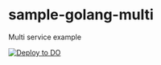 # sample-golang-multi

Multi service example

<a href="https://cloud.digitalocean.com/apps/new?repo=https://github.com/bojand/sample-golang-multi/tree/main">
 <img src="https://mp-assets1.sfo2.digitaloceanspaces.com/deploy-to-do/do-btn-blue.svg" alt="Deploy to DO">
</a>
